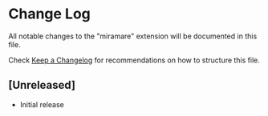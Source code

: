 # Change Log

All notable changes to the "miramare" extension will be documented in this file.

Check [Keep a Changelog](http://keepachangelog.com/) for recommendations on how to structure this file.

## [Unreleased]

- Initial release

